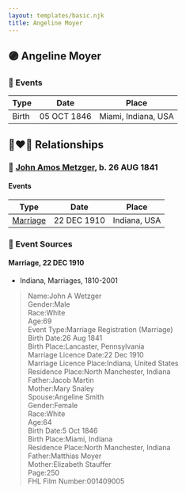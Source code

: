 ```yaml
---
layout: templates/basic.njk
title: Angeline Moyer
---
```

## 🟣 Angeline Moyer

### 📆 Events

Type | Date | Place
------ | ------ | ------
Birth | 05 OCT 1846 | Miami, Indiana, USA

## 👩‍❤️‍👨 Relationships

### 🔵 [John Amos Metzger](/people/2/28893894), b. 26 AUG 1841

#### Events

Type | Date | Place
------ | ------ | ------
[Marriage](#event-019cea84-c987-47d0-8c53-3237cdbb93d4) | 22 DEC 1910 | Indiana, USA
### 📰 Event Sources

#### <a id="event-019cea84-c987-47d0-8c53-3237cdbb93d4"></a> Marriage, 22 DEC 1910
* Indiana, Marriages, 1810-2001
>   
  > Name:John A Wetzger  
  > Gender:Male  
  > Race:White  
  > Age:69  
  > Event Type:Marriage Registration (Marriage)  
  > Birth Date:26 Aug 1841  
  > Birth Place:Lancaster, Pennsylvania  
  > Marriage Licence Date:22 Dec 1910  
  > Marriage Licence Place:Indiana, United States  
  > Residence Place:North Manchester, Indiana  
  > Father:Jacob Martin  
  > Mother:Mary Snaley  
  > Spouse:Angeline Smith  
  > Gender:Female  
  > Race:White  
  > Age:64  
  > Birth Date:5 Oct 1846  
  > Birth Place:Miami, Indiana  
  > Residence Place:North Manchester, Indiana  
  > Father:Matthias Moyer  
  > Mother:Elizabeth Stauffer  
  > Page:250  
  > FHL Film Number:001409005